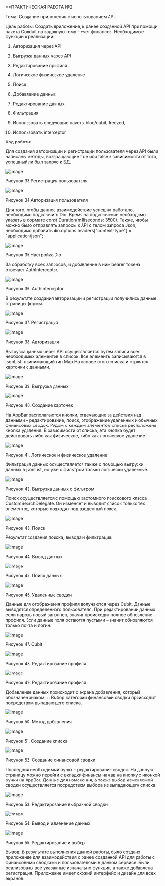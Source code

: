 **ПРАКТИЧЕСКАЯ РАБОТА №2

Тема: Создание приложения с использованием API.

Цель работы: Создать приложение, к ранее созданной API при помощи пакета Conduit на заданную тему – учет финансов. Необходимые функции к реализации:

1.	Авторизация через API

2.	Выгрузка данных через API

3.	Редактирование профиля

4.	Логическое физическое удаление

5.	Поиск

6.	Добавление данных

7.	Редактирование данных

8.	Фильтрация

9.	Использовать следующие пакеты bloc/cubit, freezed, 

10.	Использовать interceptor

Ход работы: 

Для создания авторизации и регистрации пользователя через API были написаны методы, возвращающие true или false в зависимости от того, успешный ли был запрос к БД.

 ![image](https://user-images.githubusercontent.com/99449281/221385750-46d9884d-3a9f-46d7-a560-7461e63d2b7b.png)

Рисунок 33.Регистрация пользователя

 ![image](https://user-images.githubusercontent.com/99449281/221385757-7f5ff2c3-8bfa-4a27-bd25-f8a544640359.png)

Рисунок 34.Авторизация пользователя

Для того, чтобы данное взаимодействие успешно работало, необходимо подключить Dio. Время на подключение необходимо указать в формате const Duration(milliseconds: 3500). Также, чтобы можно было отправлять запросы к API с телом запроса Json, необходимо добавить    dio.options.headers["content-type"] = "application/json";

![image](https://user-images.githubusercontent.com/99449281/221385765-44b32f91-e3ee-445e-a5a8-eac3113e7c56.png)
 
Рисунок 35.Настройка Dio

За обработку всех запросов, и добавление в ним bearer токена отвечает AuthInterceptor.

 ![image](https://user-images.githubusercontent.com/99449281/221385771-51dd7300-47ff-40ee-9217-73ec252222fb.png)

Рисунок 36. AuthInterceptor

В результате создания авторизации и регистрации получились данные страницы формы.

 ![image](https://user-images.githubusercontent.com/99449281/221385776-be6fa8f4-f28b-4505-89b7-d62646ae4b34.png)

Рисунок 37. Регистрация

 ![image](https://user-images.githubusercontent.com/99449281/221385777-d201e151-efac-46e5-a93c-d8d885d92867.png)

Рисунок 38. Авторизация

Выгрузка данных через API осуществляется путем записи всех необходимых элементов в список. Все элементы записываются в jsonList, принимающий тип Map.На основе этого списка и строятся карточки с данными.
 
 ![image](https://user-images.githubusercontent.com/99449281/221385781-8f5d1227-a717-4b1d-bdb7-32da64ba609c.png)

Рисунок 39. Выгрузка данных
 
 ![image](https://user-images.githubusercontent.com/99449281/221385783-f5cb2a94-0811-47c2-ae86-b33126782acb.png)

Рисунок 40. Создание карточек

На AppBar располагаются кнопки, отвечающие за действия над данными – редактирование, поиск, отображение удаленных и обычных финансовых сводок. Рядом с каждым элементом списка расположена кнопка удаления. В зависимости от списка, эта кнопка будет действовать либо как физическое, либо как логическое удаление
 
 ![image](https://user-images.githubusercontent.com/99449281/221385790-bef098f3-910f-4aef-af28-c917cd59b1ff.png)

Рисунок 41. Логическое и физическое удаление

Фильтрация данных осуществляется также с помощью выгрузки данных в jsonList, но уже с фильтром только логически удаленные.

 ![image](https://user-images.githubusercontent.com/99449281/221385794-adb474ed-83fe-4cef-898a-4818ac092fe3.png)

Рисунок 42. Выгрузка данных с фильтром

Поиск осуществляется с помощью кастомного поискового класса CustomSearchDelegate. Он изменяет и выводит список только тех элементов, которые подходят под введенный поиск.
 
 ![image](https://user-images.githubusercontent.com/99449281/221385799-b6ac85cf-1f61-41e4-a269-d1bc5b42ea25.png)

Рисунок 43. Поиск

Результат создания поиска, вывода и фильтрации:

 ![image](https://user-images.githubusercontent.com/99449281/221385805-804c853f-9ab8-430a-ac52-3fbe1e0cbf58.png)

Рисунок 44. Вывод данных
 
 ![image](https://user-images.githubusercontent.com/99449281/221385807-e272e8dd-cce4-4be8-b171-eb97933b689a.png)

Рисунок 45. Поиск данных
 
 ![image](https://user-images.githubusercontent.com/99449281/221385809-89acf0df-9acf-4325-8b6d-6ad13ddd1e19.png)

Рисунок 46. Удаленные сводки

Данные для отображения профиля получаются через Cubit. Данные выводятся определенного пользователя. При редактировании данных если пароль новый заполнен, значит происходит полное обновление профиля. Если данные поля остаются пустыми – значит обновляются только почта и логин.
 
 ![image](https://user-images.githubusercontent.com/99449281/221385812-c642a6b4-79e0-4ba6-a759-885f760ce5df.png)

Рисунок 47. Cubit
 
 ![image](https://user-images.githubusercontent.com/99449281/221385815-9c171526-42cd-48f5-91ce-4e7ad8f24477.png)

Рисунок 48. Редактирование профиля
 
 ![image](https://user-images.githubusercontent.com/99449281/221385823-ee3bb456-2f1c-4203-b88f-1af09bc6c719.png)

Рисунок 49. Редактирование профиля

Добавление данных происходит с экрана добавления, который обозначен знаком +. Выбор категории финансовой сводки происходит посредством выпадающего списка.
 
 ![image](https://user-images.githubusercontent.com/99449281/221385828-aa1de620-6788-43c6-9c74-086a3fc1c51b.png)

Рисунок 50. Метод добавления
 
 ![image](https://user-images.githubusercontent.com/99449281/221385830-ca03a3a6-19fc-4763-bd3b-8c83fabd2992.png)

Рисунок 51. Создание списка
 
 ![image](https://user-images.githubusercontent.com/99449281/221385834-f4c276a2-add2-4ebd-bed0-4a3be6148048.png)

Рисунок 52. Создание финансовой сводки

Последний необходимый пункт – редактирование сводок. На данную страницу можно перейти с вкладки финансы нажав на кнопку с иконкой ручки на AppBar. Данные для изменения, а также выбор изменяемой сводки осуществляется посредством выбора из выпадающего списка.

 ![image](https://user-images.githubusercontent.com/99449281/221385839-0efb9d11-34dd-4a11-b9fe-1d69b17c2abb.png)

Рисунок 53. Редактирование выбранной сводки
 
 ![image](https://user-images.githubusercontent.com/99449281/221385840-9a35b520-da9b-4faa-a720-4b47519975f0.png)

Рисунок 54. Вывод и изменение данных
 
 ![image](https://user-images.githubusercontent.com/99449281/221385846-0afbaf42-fd6a-4145-bed0-6358a72b3254.png)

Рисунок 55. Редактирование и выбор

Вывод: В результате выполнения данной работы, было создано приложение для взаимодействия с ранее созданной API для работы с финансовыми сводками и пользователями в данном сервисе. Были реализованы все указанные изначально функции, а также добавлена регистрация. Приложение имеет схожий интерфейс и дизайн для всех экранов.

